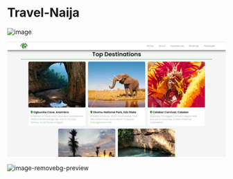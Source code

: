 # Travel-Naija
![image](https://github.com/kechiemerole/Travel-Naija/assets/97633203/e4112014-65f1-4bf8-85f1-69292d96e4d6)


![Alt text](image-1.png)

![image-removebg-preview](https://github.com/kechiemerole/Travel-Naija/assets/97633203/b2924449-8e5a-4582-bc4a-cdbcfd6bcc24)

